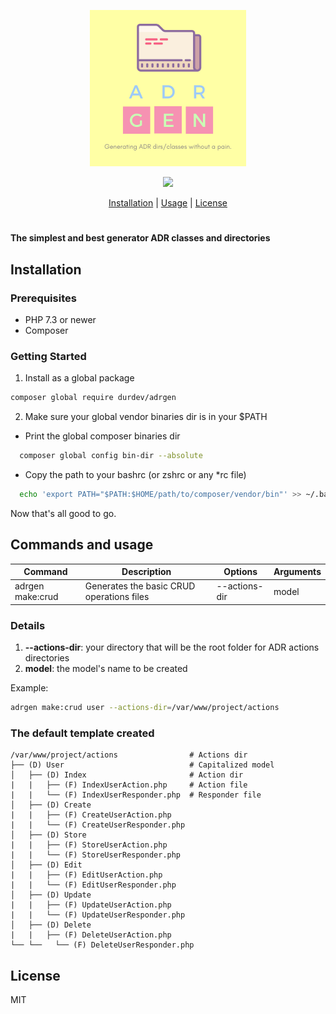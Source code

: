 <p align="center">
  <img
    width="250"
    src="adrgen.png"
    alt="Starship – Cross-shell prompt"
  />
</p>

<p align="center">
  <img src="https://img.shields.io/github/workflow/status/durdev/adrgen/PHP%20Composer?style=for-the-badge" />
</p>

<p align="center">
  <a href="#installation">Installation</a>
  |
  <a href="#usage">Usage</a>
  |
  <a href="#license">License</a>
</p>

<h1></h1>

**The simplest and best generator ADR classes and directories**

<a name="installation"></a>

## Installation

### Prerequisites

- PHP 7.3 or newer
- Composer

### Getting Started

1. Install as a global package
  ```sh
  composer global require durdev/adrgen
  ```

2. Make sure your global vendor binaries dir is in your $PATH
  - Print the global composer binaries dir
  ```sh
    composer global config bin-dir --absolute
  ```

  - Copy the path to your bashrc (or zshrc or any *rc file)
  ```sh
    echo 'export PATH="$PATH:$HOME/path/to/composer/vendor/bin"' >> ~/.bashrc && source ~/.bashrc
  ```

Now that's all good to go.

<a name="usage"></a>

## Commands and usage

| Command                 | Description                                | Options                    | Arguments  |
| ------------------------| ------------------------------------------ | ---------------------------| -----------|
| adrgen make:crud        | Generates the basic CRUD operations files  | --actions-dir              | model      |

### Details
1. **--actions-dir**: your directory that will be the root folder for ADR actions directories
2. **model**: the model's name to be created

Example:
```sh
adrgen make:crud user --actions-dir=/var/www/project/actions
```

### The default template created

    /var/www/project/actions                # Actions dir
    ├── (D) User                            # Capitalized model
    │   ├── (D) Index                       # Action dir
    |   |   ├── (F) IndexUserAction.php     # Action file
    |   |   └── (F) IndexUserResponder.php  # Responder file
    │   ├── (D) Create
    |   |   ├── (F) CreateUserAction.php
    |   |   └── (F) CreateUserResponder.php
    │   ├── (D) Store
    |   |   ├── (F) StoreUserAction.php
    |   |   └── (F) StoreUserResponder.php
    │   ├── (D) Edit
    |   |   ├── (F) EditUserAction.php
    |   |   └── (F) EditUserResponder.php
    │   ├── (D) Update
    |   |   ├── (F) UpdateUserAction.php
    |   |   └── (F) UpdateUserResponder.php
    │   ├── (D) Delete
    |   |   ├── (F) DeleteUserAction.php
    └── └──   └── (F) DeleteUserResponder.php

<a name="license"></a>

## License

MIT
